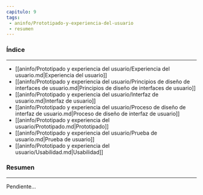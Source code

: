 ```yaml
---
capitulo: 9
tags: 
 - aninfo/Prototipado-y-experiencia-del-usuario
 - resumen
---
```

### Índice 
---
* [[aninfo/Prototipado y experiencia del usuario/Experiencia del usuario.md|Experiencia del usuario]]
* [[aninfo/Prototipado y experiencia del usuario/Principios de diseño de interfaces de usuario.md|Principios de diseño de interfaces de usuario]]
* [[aninfo/Prototipado y experiencia del usuario/Interfaz de usuario.md|Interfaz de usuario]]
* [[aninfo/Prototipado y experiencia del usuario/Proceso de diseño de interfaz de usuario.md|Proceso de diseño de interfaz de usuario]]
* [[aninfo/Prototipado y experiencia del usuario/Prototipado.md|Prototipado]]
* [[aninfo/Prototipado y experiencia del usuario/Prueba de usuario.md|Prueba de usuario]]
* [[aninfo/Prototipado y experiencia del usuario/Usabilidad.md|Usabilidad]]

### Resumen
---
Pendiente...